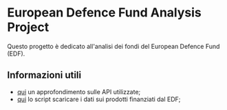 # European Defence Fund Analysis Project

Questo progetto è dedicato all'analisi dei fondi del European Defence Fund (EDF).

## Informazioni utili

- [qui](risorse/API.md) un approfondimento sulle API utilizzate;
- [qui](script/progetti_finanziati.sh) lo script scaricare i dati sui prodotti finanziati dal EDF;
